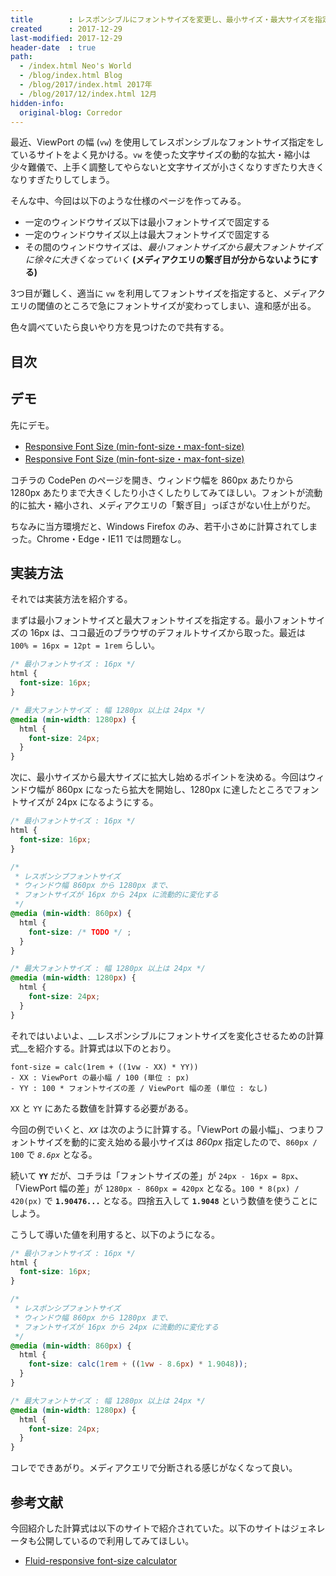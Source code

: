 ```yaml
---
title        : レスポンシブルにフォントサイズを変更し、最小サイズ・最大サイズを指定する方法
created      : 2017-12-29
last-modified: 2017-12-29
header-date  : true
path:
  - /index.html Neo's World
  - /blog/index.html Blog
  - /blog/2017/index.html 2017年
  - /blog/2017/12/index.html 12月
hidden-info:
  original-blog: Corredor
---
```


最近、ViewPort の幅 (`vw`) を使用してレスポンシブルなフォントサイズ指定をしているサイトをよく見かける。`vw` を使った文字サイズの動的な拡大・縮小は少々難儀で、上手く調整してやらないと文字サイズが小さくなりすぎたり大きくなりすぎたりしてしまう。

そんな中、今回は以下のような仕様のページを作ってみる。

- 一定のウィンドウサイズ以下は最小フォントサイズで固定する
- 一定のウィンドウサイズ以上は最大フォントサイズで固定する
- その間のウィンドウサイズは、_最小フォントサイズから最大フォントサイズに徐々に大きくなっていく_ __(メディアクエリの繋ぎ目が分からないようにする)__

3つ目が難しく、適当に `vw` を利用してフォントサイズを指定すると、メディアクエリの閾値のところで急にフォントサイズが変わってしまい、違和感が出る。

色々調べていたら良いやり方を見つけたので共有する。

## 目次

## デモ

先にデモ。

- [Responsive Font Size (min-font-size・max-font-size)](https://codepen.io/Neos21/pen/MORezb/)
- [Responsive Font Size (min-font-size・max-font-size)](https://codepen.io/Neos21/pen/MORezb)

コチラの CodePen のページを開き、ウィンドウ幅を 860px あたりから 1280px あたりまで大きくしたり小さくしたりしてみてほしい。フォントが流動的に拡大・縮小され、メディアクエリの「繋ぎ目」っぽさがない仕上がりだ。

ちなみに当方環境だと、Windows Firefox のみ、若干小さめに計算されてしまった。Chrome・Edge・IE11 では問題なし。

## 実装方法

それでは実装方法を紹介する。

まずは最小フォントサイズと最大フォントサイズを指定する。最小フォントサイズの 16px は、ココ最近のブラウザのデフォルトサイズから取った。最近は `100% = 16px = 12pt = 1rem` らしい。

```css
/* 最小フォントサイズ : 16px */
html {
  font-size: 16px;
}

/* 最大フォントサイズ : 幅 1280px 以上は 24px */
@media (min-width: 1280px) {
  html {
    font-size: 24px;
  }
}
```

次に、最小サイズから最大サイズに拡大し始めるポイントを決める。今回はウィンドウ幅が 860px になったら拡大を開始し、1280px に達したところでフォントサイズが 24px になるようにする。

```css
/* 最小フォントサイズ : 16px */
html {
  font-size: 16px;
}

/* 
 * レスポンシブフォントサイズ
 * ウィンドウ幅 860px から 1280px まで、
 * フォントサイズが 16px から 24px に流動的に変化する
 */
@media (min-width: 860px) {
  html {
    font-size: /* TODO */ ;
  }
}

/* 最大フォントサイズ : 幅 1280px 以上は 24px */
@media (min-width: 1280px) {
  html {
    font-size: 24px;
  }
}
```

それではいよいよ、__レスポンシブルにフォントサイズを変化させるための計算式__を紹介する。計算式は以下のとおり。

```
font-size = calc(1rem + ((1vw - XX) * YY))
- XX : ViewPort の最小幅 / 100 (単位 : px)
- YY : 100 * フォントサイズの差 / ViewPort 幅の差 (単位 : なし)
```

`XX` と `YY` にあたる数値を計算する必要がある。

今回の例でいくと、_`XX`_ は次のように計算する。「ViewPort の最小幅」、つまりフォントサイズを動的に変え始める最小サイズは _860px_ 指定したので、`860px / 100` で _`8.6px`_ となる。

続いて __`YY`__ だが、コチラは「フォントサイズの差」が `24px - 16px = 8px`、「ViewPort 幅の差」が `1280px - 860px = 420px` となる。`100 * 8(px) / 420(px)` で __`1.90476...`__ となる。四捨五入して __`1.9048`__ という数値を使うことにしよう。

こうして導いた値を利用すると、以下のようになる。

```css
/* 最小フォントサイズ : 16px */
html {
  font-size: 16px;
}

/* 
 * レスポンシブフォントサイズ
 * ウィンドウ幅 860px から 1280px まで、
 * フォントサイズが 16px から 24px に流動的に変化する
 */
@media (min-width: 860px) {
  html {
    font-size: calc(1rem + ((1vw - 8.6px) * 1.9048));
  }
}

/* 最大フォントサイズ : 幅 1280px 以上は 24px */
@media (min-width: 1280px) {
  html {
    font-size: 24px;
  }
}
```

コレでできあがり。メディアクエリで分断される感じがなくなって良い。

## 参考文献

今回紹介した計算式は以下のサイトで紹介されていた。以下のサイトはジェネレータも公開しているので利用してみてほしい。

- [Fluid-responsive font-size calculator](https://websemantics.uk/tools/responsive-font-calculator/)

